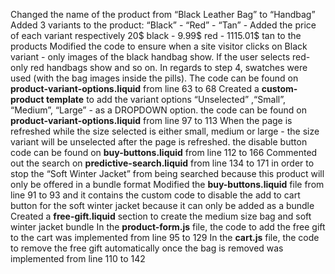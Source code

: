 Changed the name of the product from “Black Leather Bag” to “Handbag”
Added 3 variants to the product: “Black” - “Red” - “Tan” - 
Added the price of each variant respectively 20$ black - 9.99$ red - 1115.01$ tan to the products
Modified the code to ensure when a site visitor clicks on Black variant - only images of the black handbag show. If the user selects red- only red handbags show and so on. 
In regards to step 4, swatches were used (with the bag images inside the pills). The code can be found on **product-variant-options.liquid** from line 63 to 68
Created a **custom-product template** to add the variant options “Unselected” ,“Small”, “Medium”, “Large” - as a DROPDOWN option. the code can be found on **product-variant-options.liquid** from line 97 to 113
When the page is refreshed while the size selected is either small, medium or large - the size variant will be unselected after the page is refreshed. the disable button code can be found on **buy-buttons.liquid** from line 112 to 166
Commented out the search on **predictive-search.liquid** from line 134 to 171 in order to stop the “Soft Winter Jacket” from being searched because this product will only be offered in a bundle format 
Modified the **buy-buttons.liquid** file from line 91 to 93 and it contains the custom code to disable the add to cart button for the soft winter jacket because it can only be added as a bundle
Created a **free-gift.liquid** section to create the medium size bag and soft winter jacket bundle
In the **product-form.js** file, the code to add the free gift to the cart was implemented from line 95 to 129
In the **cart.js** file, the code to remove the free gift automatically once the bag is removed was implemented from line 110 to 142
